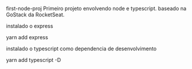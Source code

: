 first-node-proj
Primeiro projeto envolvendo node e typescript. 
baseado na GoStack da RocketSeat.


instalado o express

yarn add express

instalado o typescript como dependencia de desenvolvimento

yarn add typescript -D

